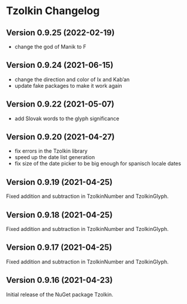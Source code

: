 # Tzolkin Changelog

## Version 0.9.25 (2022-02-19)

- change the god of Manik to F

## Version 0.9.24 (2021-06-15)

- change the direction and color of Ix and Kabʼan
- update fake packages to make it work again

## Version 0.9.22 (2021-05-07)

- add Slovak words to the glyph significance

## Version 0.9.20 (2021-04-27)

- fix errors in the Tzolkin library
- speed up the date list generation
- fix size of the date picker to be big enough for spanisch locale dates

## Version 0.9.19 (2021-04-25)

Fixed addition and subtraction in TzolkinNumber and TzolkinGlyph.

## Version 0.9.18 (2021-04-25)

Fixed addition and subtraction in TzolkinNumber and TzolkinGlyph.

## Version 0.9.17 (2021-04-25)

Fixed addition and subtraction in TzolkinNumber and TzolkinGlyph.

## Version 0.9.16 (2021-04-23)

Initial release of the NuGet package Tzolkin.
